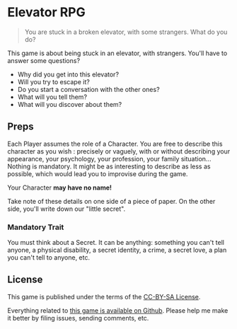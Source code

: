 # Elevator RPG

> You are stuck in a broken elevator, with some strangers. What do you do?

This game is about being stuck in an elevator, with strangers. You'll have to
answer some questions?

* Why did you get into this elevator?
* Will you try to escape it?
* Do you start a conversation with the other ones?
* What will you tell them?
* What will you discover about them?

## Preps

Each Player assumes the role of a Character. You are free to describe this
character as you wish : precisely or vaguely, with or without describing your
appearance, your psychology, your profession, your family situation... Nothing
is mandatory. It might be as interesting to describe as less as possible, which
would lead you to improvise during the game.

Your Character **may have no name!**

Take note of these details on one side of a piece of paper. On the other side,
you'll write down our "little secret".

### Mandatory Trait

You must think about a Secret. It can be anything: something you can't tell
anyone, a physical disability, a secret identity, a crime, a secret love, a plan
you can't tell to anyone, etc.

## License

This game is published under the terms of the [CC-BY-SA License][CC-BY-SA License].

Everything related to [this game is available on Github][Elevator RPG Github].
Please help me make it better by filing issues, sending comments, etc.

[CC-BY-SA License]: http://creativecommons.org/licenses/by-sa/3.0/
[Elevator RPG Github]: https://github.com/brunobord/elevator-rpg/
